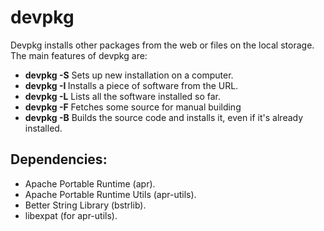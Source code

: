 # devpkg
Devpkg installs other packages from the web or files on the local storage. The main features of devpkg are:
* __devpkg -S__ Sets up new installation on a computer.
* __devpkg -I <url>__ Installs a piece of software from the URL.
* __devpkg -L__ Lists all the software installed so far.
* __devpkg -F__ Fetches some source for manual building
* __devpkg -B__ Builds the source code and installs it, even if it's already installed.

## Dependencies:
* Apache Portable Runtime (apr).
* Apache Portable Runtime Utils (apr-utils).
* Better String Library (bstrlib).
* libexpat (for apr-utils).


